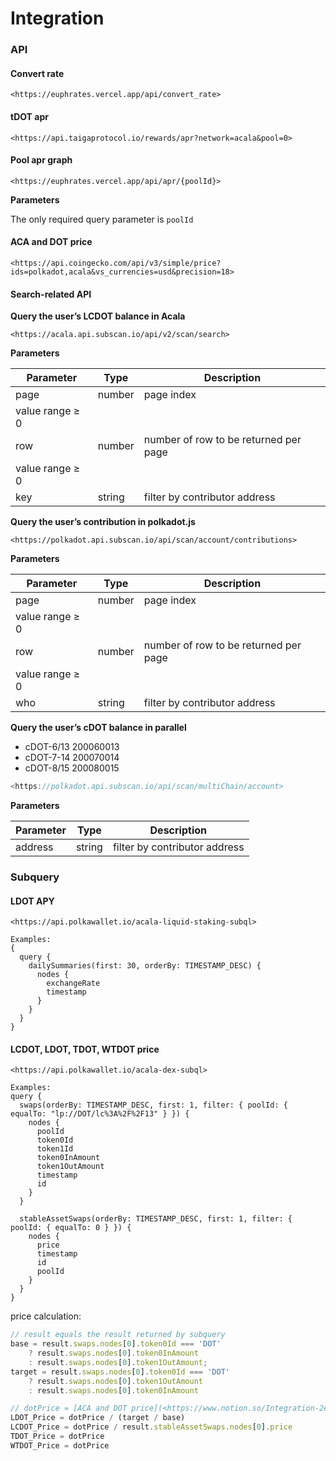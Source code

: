 # Integration

### API

#### Convert rate

```
<https://euphrates.vercel.app/api/convert_rate>
```

#### tDOT apr

```
<https://api.taigaprotocol.io/rewards/apr?network=acala&pool=0>
```

#### Pool apr graph

```
<https://euphrates.vercel.app/api/apr/{poolId}>
```

**Parameters**

The only required query parameter is `poolId`

#### ACA and DOT price

```
<https://api.coingecko.com/api/v3/simple/price?ids=polkadot,acala&vs_currencies=usd&precision=18>
```

#### Search-related API

**Query the user’s LCDOT balance in Acala**

```
<https://acala.api.subscan.io/api/v2/scan/search>
```

**Parameters**

| Parameter       | Type   | Description                           |
| --------------- | ------ | ------------------------------------- |
| page            | number | page index                            |
| value range ≥ 0 |        |                                       |
| row             | number | number of row to be returned per page |
| value range ≥ 0 |        |                                       |
| key             | string | filter by contributor address         |

**Query the user’s contribution in polkadot.js**

```
<https://polkadot.api.subscan.io/api/scan/account/contributions>
```

**Parameters**

| Parameter       | Type   | Description                           |
| --------------- | ------ | ------------------------------------- |
| page            | number | page index                            |
| value range ≥ 0 |        |                                       |
| row             | number | number of row to be returned per page |
| value range ≥ 0 |        |                                       |
| who             | string | filter by contributor address         |

**Query the user’s cDOT balance in parallel**

* cDOT-6/13 200060013
* cDOT-7-14 200070014
* cDOT-8/15 200080015

```jsx
<https://polkadot.api.subscan.io/api/scan/multiChain/account>
```

**Parameters**

| Parameter | Type   | Description                   |
| --------- | ------ | ----------------------------- |
| address   | string | filter by contributor address |

### Subquery

#### LDOT APY

```
<https://api.polkawallet.io/acala-liquid-staking-subql>

Examples:
{
  query {
    dailySummaries(first: 30, orderBy: TIMESTAMP_DESC) {
      nodes {
        exchangeRate
        timestamp
      }
    }
  }
}
```

#### LCDOT, LDOT, TDOT, WTDOT price

```
<https://api.polkawallet.io/acala-dex-subql>

Examples:
query {
  swaps(orderBy: TIMESTAMP_DESC, first: 1, filter: { poolId: { equalTo: "lp://DOT/lc%3A%2F%2F13" } }) {
    nodes {
      poolId
      token0Id
      token1Id
      token0InAmount
      token1OutAmount
      timestamp
      id
    }
  }

  stableAssetSwaps(orderBy: TIMESTAMP_DESC, first: 1, filter: { poolId: { equalTo: 0 } }) {
    nodes {
      price
      timestamp
      id
      poolId
    }
  }
}
```

price calculation:

```jsx
// result equals the result returned by subquery
base = result.swaps.nodes[0].token0Id === 'DOT'
	? result.swaps.nodes[0].token0InAmount
	: result.swaps.nodes[0].token1OutAmount;
target = result.swaps.nodes[0].token0Id === 'DOT'
	? result.swaps.nodes[0].token1OutAmount
	: result.swaps.nodes[0].token0InAmount

// dotPrice = [ACA and DOT price](<https://www.notion.so/Integration-2e437289d2a34c24bd729b7d11c16a1f?pvs=21>)
LDOT_Price = dotPrice / (target / base)
LCDOT_Price = dotPrice / result.stableAssetSwaps.nodes[0].price
TDOT_Price = dotPrice
WTDOT_Price = dotPrice

```
